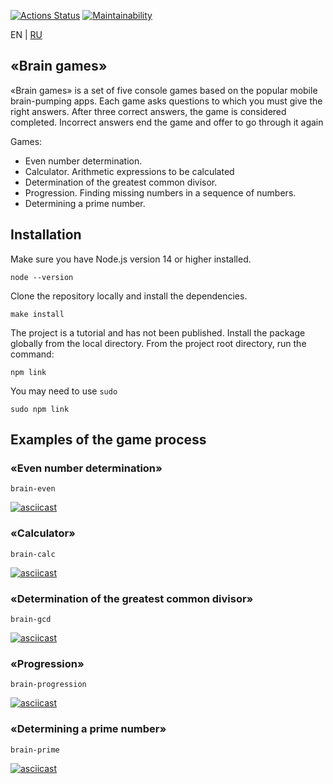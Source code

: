 [![Actions Status](https://github.com/zapupenec/frontend-project-44/workflows/hexlet-check/badge.svg)](https://github.com/zapupenec/frontend-project-44/actions)
[![Maintainability](https://api.codeclimate.com/v1/badges/6fef848567a94d393531/maintainability)](https://codeclimate.com/github/zapupenec/frontend-project-44/maintainability)

EN | [RU](https://github.com/zapupenec/brain_games/blob/main/README-ru.md)

## «Brain games» 

«Brain games» is a set of five console games based on the popular mobile brain-pumping apps. Each game asks questions to which you must give the right answers. After three correct answers, the game is considered completed. Incorrect answers end the game and offer to go through it again

Games:
* Even number determination.
* Calculator. Arithmetic expressions to be calculated
* Determination of the greatest common divisor.
* Progression. Finding missing numbers in a sequence of numbers.
* Determining a prime number.

## Installation
Make sure you have Node.js version 14 or higher installed.
```
node --version
```
Clone the repository locally and install the dependencies.
```
make install
```
The project is a tutorial and has not been published. Install the package globally from the local directory. From the project root directory, run the command:
```
npm link
```
You may need to use `sudo `
```
sudo npm link
```
## Examples of the game process
### «Even number determination»
```
brain-even
```
[![asciicast](https://asciinema.org/a/uYNN4075XV8PkOl0bEuraYJ0U.svg)](https://asciinema.org/a/uYNN4075XV8PkOl0bEuraYJ0U)

### «Calculator»
```
brain-calc
```
[![asciicast](https://asciinema.org/a/OaRiDfwOiix6DJntyimRQqmq5.svg)](https://asciinema.org/a/OaRiDfwOiix6DJntyimRQqmq5)

### «Determination of the greatest common divisor»
```
brain-gcd
```
[![asciicast](https://asciinema.org/a/98DSxcNWm50CiXo6FWdOLErUJ.svg)](https://asciinema.org/a/98DSxcNWm50CiXo6FWdOLErUJ)

### «Progression»
```
brain-progression
```
[![asciicast](https://asciinema.org/a/tdTRsBCMxIJQ20hekqjKYxV2z.svg)](https://asciinema.org/a/tdTRsBCMxIJQ20hekqjKYxV2z)

### «Determining a prime number»
```
brain-prime
```
[![asciicast](https://asciinema.org/a/y8Sg0q5M0Kw4fR6BoGMjhfKZR.svg)](https://asciinema.org/a/y8Sg0q5M0Kw4fR6BoGMjhfKZR)